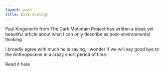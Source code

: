 ```yaml
---
layout: post
title: Dark Ecology
---
```


Paul Kingsnorth from The Dark Mountain Project has written a bleak yet beautiful article about what I can only describe as post-environmental thinking.

I broadly agree with much he is saying, I wonder if we will say good bye to the Anthropocene in a crazy short period of time.

Read it here